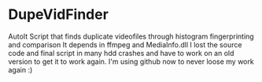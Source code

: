 # DupeVidFinder
AutoIt Script that finds duplicate videofiles through histogram fingerprinting and comparison
It depends in ffmpeg and MediaInfo.dll
I lost the source code and final script in many hdd crashes and have to work on an old version to get it to work again.
I'm using github now to never loose my work again :)
